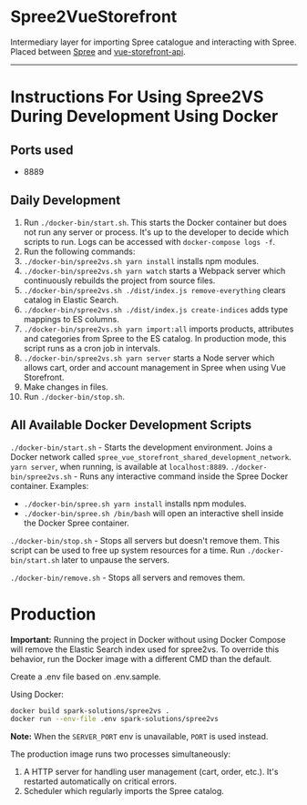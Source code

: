 # Spree2VueStorefront

Intermediary layer for importing Spree catalogue and interacting with Spree. Placed between [Spree](http://spreecommerce.org) and [vue-storefront-api](https://github.com/DivanteLtd/vue-storefront-api).

-------------------

# Instructions For Using Spree2VS During Development Using Docker

## Ports used

- 8889

## Daily Development

1. Run `./docker-bin/start.sh`. This starts the Docker container but does not run any server or process. It's up to the developer to decide which scripts to run. Logs can be accessed with `docker-compose logs -f`.
1. Run the following commands:
  1. `./docker-bin/spree2vs.sh yarn install` installs npm modules.
  1. `./docker-bin/spree2vs.sh yarn watch` starts a Webpack server which continuously rebuilds the project from source files.
  1. `./docker-bin/spree2vs.sh ./dist/index.js remove-everything` clears catalog in Elastic Search.
  1. `./docker-bin/spree2vs.sh ./dist/index.js create-indices` adds type mappings to ES columns.
  1. `./docker-bin/spree2vs.sh yarn import:all` imports products, attributes and categories from Spree to the ES catalog. In production mode, this script runs as a cron job in intervals.
  1. `./docker-bin/spree2vs.sh yarn server` starts a Node server which allows cart, order and account management in Spree when using Vue Storefront.
1. Make changes in files.
1. Run `./docker-bin/stop.sh`.

 ## All Available Docker Development Scripts

`./docker-bin/start.sh` - Starts the development environment. Joins a Docker network called `spree_vue_storefront_shared_development_network`. `yarn server`, when running, is available at `localhost:8889`. `./docker-bin/spree2vs.sh` - Runs any interactive command inside the Spree Docker container. Examples:

- `./docker-bin/spree.sh yarn install` installs npm modules.
- `./docker-bin/spree.sh /bin/bash` will open an interactive shell inside the Docker Spree container.

`./docker-bin/stop.sh` - Stops all servers but doesn't remove them. This script can be used to free up system resources for a time. Run `./docker-bin/start.sh` later to unpause the servers.

`./docker-bin/remove.sh` - Stops all servers and removes them.

# Production

**Important:** Running the project in Docker without using Docker Compose will remove the Elastic Search index used for spree2vs. To override this behavior, run the Docker image with a different CMD than the default.

Create a .env file based on .env.sample.

Using Docker:

```sh
docker build spark-solutions/spree2vs .
docker run --env-file .env spark-solutions/spree2vs
```

**Note:** When the `SERVER_PORT` env is unavailable, `PORT` is used instead.

The production image runs two processes simultaneously:
1. A HTTP server for handling user management (cart, order, etc.). It's restarted automatically on critical errors.
2. Scheduler which regularly imports the Spree catalog.